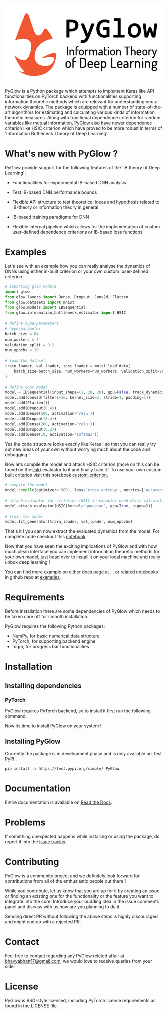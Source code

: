 <p align="center">
  <img src='/docs/source/_static/PyGlow_complete_logo.jpg' width="600">
</p>

PyGlow is a Python package which attempts to implement Keras like API functionalities on PyTorch backend with functionalities supporting information theoretic methods which are relevant for understanding neural network dynamics. The package is equipped with a number of state-of-the-art algorithms for estimating and calculating various kinds of information theoretic measures. Along with traditional dependence criterion for random variables like mutual information, PyGlow also have newer dependence criterion like HSIC criterion which have proved to be more robust in terms of 'Information Bottleneck Theory of Deep Learning'. 



# What's new with PyGlow ?

PyGlow provide support for the following features of the 'IB theory of Deep Learning':

- Functionalities for experimental IB-based DNN analysis

- Test IB-based DNN performance bounds

- Flexible API structure to test theoretical ideas and hypothesis related to IB-theory or information theory in general

- IB-based training paradigms for DNN

- Flexible internal pipeline which allows for the implementation of custom user-defined dependence criterions or IB-based loss functions 

  

# Examples

Let's see with an example how you can really analyse the dynamics of DNNs using either in-built criterion or your own custom 'user-defined' criterion

```python
# importing glow module
import glow
from glow.layers import Dense, Dropout, Conv2d, Flatten
from glow.datasets import mnist
from glow.models import IBSequential
from glow.information_bottleneck.estimator import HSIC

# define hyperparameters
# hyperparameter
batch_size = 64
num_workers = 3
validation_split = 0.2
num_epochs = 10

# load the dataset
train_loader, val_loader, test_loader = mnist.load_data(
    batch_size=batch_size, num_workers=num_workers, validation_split=validation_split
)

# define your model
model = IBSequential(input_shape=(1, 28, 28), gpu=False, track_dynamics=False, save_dynamics=True)
model.add(Conv2d(filters=16, kernel_size=3, stride=1, padding=1))
model.add(Flatten())
model.add(Dropout(0.4))
model.add(Dense(500, activation='relu'))
model.add(Dropout(0.4))
model.add(Dense(200, activation='relu'))
model.add(Dropout(0.2))
model.add(Dense(10, activation='softmax'))
```

Yes the code structure looks exactly like Keras ! so that you can really try out new ideas of your own without worrying much about the code and debugging !

Now lets compile the model and attach HSIC criterion (more on this can be found on the [link](<https://wiki.math.uwaterloo.ca/statwiki/index.php?title=measuring_Statistical_Dependence_with_Hilbert-Schmidt_Norm>)) evaluator to it and finally train it ! To use your own custom built criterion visit this notebook [custom_criterion](<https://github.com/spino17/PyGlow/blob/master/docs/source/examples/Custom_criterion_class.ipynb>).

```python
# compile the model
model.compile(optimizer='SGD', loss='cross_entropy', metrics=['accuracy'])

# attach evaluator for criterion (HSIC in example) used while calculating coordinates of dynamics
model.attach_evaluator(HSIC(kernel='gaussian', gpu=True, sigma=5))

# train the model
model.fit_generator(train_loader, val_loader, num_epochs)
```

That's it ! you can now extract the evaluated dynamics from the model. For complete code checkout this [notebook](<https://github.com/spino17/PyGlow/blob/master/docs/source/examples/Analysing_dynamics_HS_Criterion.ipynb>).

Now that you have seen the exciting implications of PyGlow and with how much clean interface you can implement information theoretic methods for your own model,  just head over to install it on your local machine and really unbox deep learning !

You can find more example on either docs page at ... or related notebooks in github repo at [examples](<https://github.com/spino17/PyGlow/tree/master/docs/source/examples>).



# Requirements

Before installation there are some dependencies of PyGlow which needs to be taken care off for smooth installation.

PyGlow requires the following Python packages:

- NumPy, for basic numerical data structure
- PyTorch, for supporting backend engine
- tdqm, for progress bar functionalities



# Installation

## Installing dependencies

### PyTorch

PyGlow requires PyTorch backend, so to install it first run the following command.

Now its time to install PyGlow on your system !



## Installing PyGlow

Currently the package is in development phase and is only available on Test PyPI .

```console
pip install -i https://test.pypi.org/simple/ PyGlow
```



# Documentation

Entire documentation is available on [Read the Docs](https://pyglow.readthedocs.io/en/latest/).



# Problems

If something unexpected happens while installing or using the package, do report it into the [issue tracker](https://github.com/spino17/PyGlow/issues).



# Contributing

PyGlow is a community project and we definitely look forward for contributions from all of the enthusiastic people out there ! 

While you contribute,  let us know that you are up for it by creating an issue or finding an existing one for the functionality or the feature you want to integrate into the core. Introduce your budding idea in the issue comments panel and discuss with us how are you planning to do it. 

Sending direct PR without following the above steps is highly discouraged and might end up with a rejected PR.



# Contact

Feel free to contact regarding any PyGlow related affair at bhavyabhatt17@gmail.com, we would love to receive queries from your side. 



# License

PyGlow is BSD-style licensed, including PyTorch license requirements as found in the LICENSE file.
